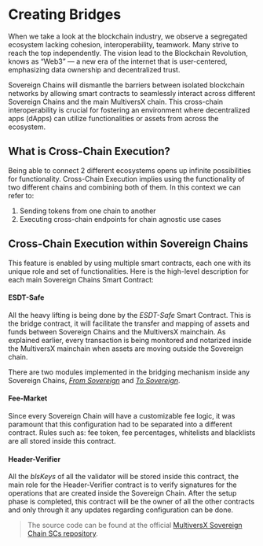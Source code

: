 # Creating Bridges

When we take a look at the blockchain industry, we observe a segregated ecosystem lacking cohesion, interoperability, teamwork. Many strive to reach the top independently. The vision lead to the Blockchain Revolution, knows as “Web3” — a new era of the internet that is user-centered, emphasizing data ownership and decentralized trust.

Sovereign Chains will dismantle the barriers between isolated blockchain networks by allowing smart contracts to seamlessly interact across different Sovereign Chains and the main MultiversX chain.
This cross-chain interoperability is crucial for fostering an environment where decentralized apps (dApps) can utilize functionalities or assets from across the ecosystem.

## What is Cross-Chain Execution?

Being able to connect 2 different ecosystems opens up infinite possibilities for functionality. Cross-Chain Execution implies using the functionality of two different chains and combining both of them. In this context we can refer to: 

1. Sending tokens from one chain to another
2. Executing cross-chain endpoints for chain agnostic use cases

## Cross-Chain Execution within Sovereign Chains

This feature is enabled by using multiple smart contracts, each one with its unique role and set of functionalities. Here is the high-level description for each main Sovereign Chains Smart Contract:

#### ESDT-Safe
All the heavy lifting is being done by the *ESDT-Safe* Smart Contract. This is the bridge contract, it will facilitate the transfer and mapping of assets and funds between Sovereign Chains and the MultiversX mainchain. As explained earlier, every transaction is being monitored and notarized inside the MultiversX mainchain when assets are moving outside the Sovereign chain.

There are two modules implemented in the bridging mechanism inside any Sovereign Chains, [*From Sovereign*](from-sovereign.md) and [*To Sovereign*](to-sovereign.md). 

#### Fee-Market
Since every Sovereign Chain will have a customizable fee logic, it was paramount that this configuration had to be separated into a different contract. Rules such as: fee token, fee percentages, whitelists and blacklists are all stored inside this contract.

#### Header-Verifier
All the *blsKeys* of all the validator will be stored inside this contract, the main role for the Header-Verifier contract is to verify signatures for the operations that are created inside the Sovereign Chain. After the setup phase is completed, this contract will be the owner of all the other contracts and only through it any updates regarding configuration can be done.

> The source code can be found at the official [MultiversX Sovereign Chain SCs repository](https://github.com/multiversx/mx-sovereign-sc). 

